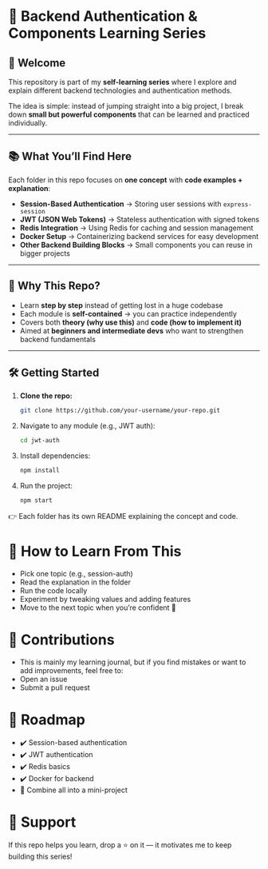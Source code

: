 # 🔐 Backend Authentication & Components Learning Series

## 👋 Welcome
This repository is part of my **self-learning series** where I explore and explain different backend technologies and authentication methods.  

The idea is simple: instead of jumping straight into a big project, I break down **small but powerful components** that can be learned and practiced individually.

---

## 📚 What You’ll Find Here
Each folder in this repo focuses on **one concept** with **code examples + explanation**:

- **Session-Based Authentication** → Storing user sessions with `express-session`  
- **JWT (JSON Web Tokens)** → Stateless authentication with signed tokens  
- **Redis Integration** → Using Redis for caching and session management  
- **Docker Setup** → Containerizing backend services for easy development  
- **Other Backend Building Blocks** → Small components you can reuse in bigger projects  

---

## 🚀 Why This Repo?
- Learn **step by step** instead of getting lost in a huge codebase  
- Each module is **self-contained** → you can practice independently  
- Covers both **theory (why use this)** and **code (how to implement it)**  
- Aimed at **beginners and intermediate devs** who want to strengthen backend fundamentals  

---

## 🛠️ Getting Started

1. **Clone the repo:**
   ```bash
   git clone https://github.com/your-username/your-repo.git

2. Navigate to any module (e.g., JWT auth):
   ```bash
   cd jwt-auth

3. Install dependencies:
   ```bash
   npm install

4. Run the project:
   ```bash
   npm start

👉 Each folder has its own README explaining the concept and code.

# 📖 How to Learn From This
- Pick one topic (e.g., session-auth)
- Read the explanation in the folder
- Run the code locally
- Experiment by tweaking values and adding features
- Move to the next topic when you’re confident 🚀

# 🤝 Contributions
- This is mainly my learning journal, but if you find mistakes or want to add improvements, feel free to:
- Open an issue
- Submit a pull request

# 📌 Roadmap
- ✔️ Session-based authentication
- ✔️ JWT authentication
- ✔️ Redis basics
- ✔️ Docker for backend
- 🔲 Combine all into a mini-project

# 🌟 Support
If this repo helps you learn, drop a ⭐ on it — it motivates me to keep building this series!